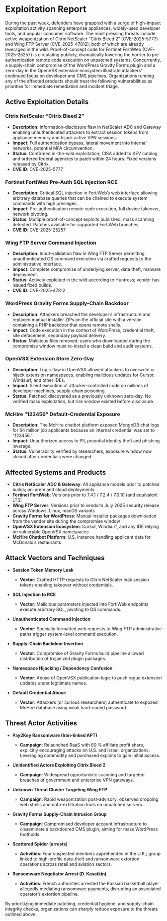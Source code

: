 # Exploitation Report

During the past week, defenders have grappled with a surge of high-impact exploitation activity spanning enterprise appliances, widely-used developer tools, and popular consumer software. The most pressing threats include active weaponization of Citrix NetScaler “Citrix Bleed 2” (CVE-2025-5777) and Wing FTP Server (CVE-2025-47812), both of which are already leveraged in the wild. Proof-of-concept code for Fortinet FortiWeb (CVE-2025-25257) is circulating publicly, dramatically lowering the barrier to pre-authentication remote code execution on unpatched systems. Concurrently, a supply-chain compromise of the WordPress Gravity Forms plugin and a zero-day in the OpenVSX extension ecosystem illustrate attackers’ continued focus on developer and CMS pipelines. Organizations running any of the affected products should treat the following vulnerabilities as priorities for immediate remediation and incident triage.

## Active Exploitation Details

### Citrix NetScaler “Citrix Bleed 2”
- **Description**: Information-disclosure flaw in NetScaler ADC and Gateway enabling unauthenticated attackers to extract session tokens from appliance memory and hijack active VPN sessions.  
- **Impact**: Full authentication bypass, lateral movement into internal networks, potential MFA circumvention.  
- **Status**: Confirmed in-the-wild exploitation; CISA added to KEV catalog and ordered federal agencies to patch within 24 hours. Fixed versions released by Citrix.  
- **CVE ID**: CVE-2025-5777  

### Fortinet FortiWeb Pre-Auth SQL Injection RCE
- **Description**: Critical SQL injection in FortiWeb’s web interface allowing arbitrary database queries that can be chained to execute system commands with high privileges.  
- **Impact**: Pre-authentication remote code execution, full device takeover, network pivoting.  
- **Status**: Multiple proof-of-concept exploits published; mass scanning detected. Patches available for supported FortiWeb branches.  
- **CVE ID**: CVE-2025-25257  

### Wing FTP Server Command Injection
- **Description**: Input-validation flaw in Wing FTP Server permitting unauthenticated OS command execution via crafted requests to the administrative interface.  
- **Impact**: Complete compromise of underlying server, data theft, malware deployment.  
- **Status**: Actively exploited in the wild according to Huntress; vendor has issued fixed builds.  
- **CVE ID**: CVE-2025-47812  

### WordPress Gravity Forms Supply-Chain Backdoor
- **Description**: Attackers breached the developer’s infrastructure and replaced manual installer ZIPs on the official site with a version containing a PHP backdoor that opens remote shells.  
- **Impact**: Code execution in the context of WordPress, credential theft, site defacement, secondary payload delivery.  
- **Status**: Malicious files removed; users who downloaded during the compromise window must re-install a clean build and audit systems.  

### OpenVSX Extension Store Zero-Day
- **Description**: Logic flaw in OpenVSX allowed attackers to overwrite or hijack extension namespaces, enabling malicious updates for Cursor, Windsurf, and other IDEs.  
- **Impact**: Silent execution of attacker-controlled code on millions of developer machines, supply-chain poisoning.  
- **Status**: Patched; discovered as a previously unknown zero-day. No verified mass exploitation, but risk window existed before disclosure.  

### McHire “123456” Default-Credential Exposure
- **Description**: The McHire chatbot platform exposed MongoDB chat logs for 64 million job applicants because an internal credential was set to “123456.”  
- **Impact**: Unauthorized access to PII, potential identity theft and phishing leverage.  
- **Status**: Vulnerability verified by researchers; exposure window now closed after credentials were changed.  

## Affected Systems and Products

- **Citrix NetScaler ADC & Gateway**: All appliance models prior to patched builds; on-prem and cloud deployments  
- **Fortinet FortiWeb**: Versions prior to 7.4.1 / 7.2.4 / 7.0.10 (and equivalent LTS)  
- **Wing FTP Server**: Versions prior to vendor’s July 2025 security release across Windows, Linux, macOS variants  
- **Gravity Forms for WordPress**: Manual installer packages downloaded from the vendor site during the compromise window  
- **OpenVSX Extension Ecosystem**: Cursor, Windsurf, and any IDE relying on vulnerable OpenVSX namespaces  
- **McHire Chatbot Platform**: U.S. instance handling applicant data for McDonald’s restaurants  

## Attack Vectors and Techniques

- **Session Token Memory Leak**  
  - **Vector**: Crafted HTTP requests to Citrix NetScaler leak session tokens enabling takeover without credentials.  

- **SQL Injection to RCE**  
  - **Vector**: Malicious parameters injected into FortiWeb endpoints execute arbitrary SQL, pivoting to OS commands.  

- **Unauthenticated Command Injection**  
  - **Vector**: Specially formatted web requests to Wing FTP administrative paths trigger system-level command execution.  

- **Supply-Chain Backdoor Insertion**  
  - **Vector**: Compromise of Gravity Forms build pipeline allowed distribution of trojanized plugin packages.  

- **Namespace Hijacking / Dependency Confusion**  
  - **Vector**: Abuse of OpenVSX publication logic to push rogue extension updates under legitimate names.  

- **Default Credential Abuse**  
  - **Vector**: Attackers (or curious researchers) authenticate to exposed McHire database using weak hard-coded password.  

## Threat Actor Activities

- **Pay2Key Ransomware (Iran-linked APT)**  
  - **Campaign**: Relaunched RaaS with 80 % affiliate profit share, explicitly encouraging attacks on U.S. and Israeli organizations. Leveraging commodity and purchased exploits to gain initial access.  

- **Unidentified Actors Exploiting Citrix Bleed 2**  
  - **Campaign**: Widespread opportunistic scanning and targeted breaches of government and enterprise VPN gateways.  

- **Unknown Threat Cluster Targeting Wing FTP**  
  - **Campaign**: Rapid weaponization post-advisory; observed dropping web shells and data-exfiltration tools on unpatched servers.  

- **Gravity Forms Supply-Chain Intrusion Group**  
  - **Campaign**: Compromised developer account infrastructure to disseminate a backdoored CMS plugin, aiming for mass WordPress footholds.  

- **Scattered Spider (arrests)**  
  - **Activities**: Four suspected members apprehended in the U.K.; group linked to high-profile data-theft and ransomware extortion operations across retail and aviation sectors.  

- **Ransomware Negotiator Arrest (D. Kasatkin)**  
  - **Activities**: French authorities arrested the Russian basketball player allegedly mediating ransomware payments, disrupting an associated operator’s extortion pipeline.  

By prioritizing immediate patching, credential hygiene, and supply-chain integrity checks, organizations can sharply reduce exposure to the threats outlined above.